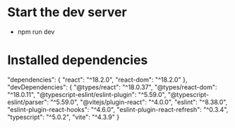 # Start the dev server

- npm run dev

# Installed dependencies

"dependencies": {
"react": "^18.2.0",
"react-dom": "^18.2.0"
},
"devDependencies": {
"@types/react": "^18.0.37",
"@types/react-dom": "^18.0.11",
"@typescript-eslint/eslint-plugin": "^5.59.0",
"@typescript-eslint/parser": "^5.59.0",
"@vitejs/plugin-react": "^4.0.0",
"eslint": "^8.38.0",
"eslint-plugin-react-hooks": "^4.6.0",
"eslint-plugin-react-refresh": "^0.3.4",
"typescript": "^5.0.2",
"vite": "^4.3.9"
}
